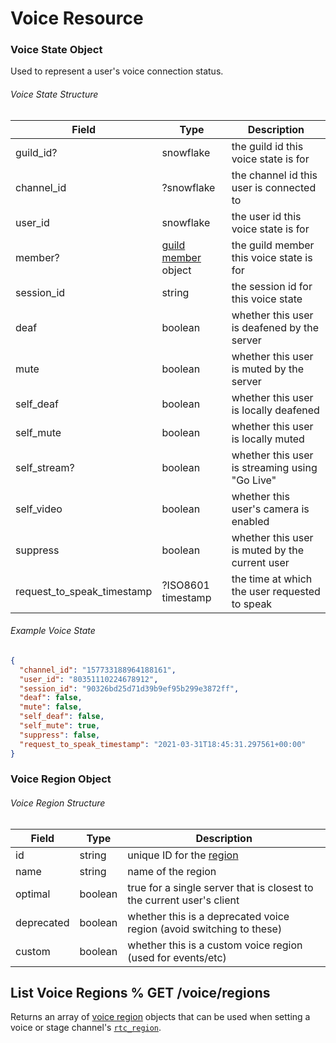 # Voice Resource

### Voice State Object

Used to represent a user's voice connection status.

###### Voice State Structure

| Field                      | Type                                                             | Description                                    |
| -------------------------- | ---------------------------------------------------------------- | ---------------------------------------------- |
| guild_id?                  | snowflake                                                        | the guild id this voice state is for           |
| channel_id                 | ?snowflake                                                       | the channel id this user is connected to       |
| user_id                    | snowflake                                                        | the user id this voice state is for            |
| member?                    | [guild member](#DOCS_RESOURCES_GUILD/guild-member-object) object | the guild member this voice state is for       |
| session_id                 | string                                                           | the session id for this voice state            |
| deaf                       | boolean                                                          | whether this user is deafened by the server    |
| mute                       | boolean                                                          | whether this user is muted by the server       |
| self_deaf                  | boolean                                                          | whether this user is locally deafened          |
| self_mute                  | boolean                                                          | whether this user is locally muted             |
| self_stream?               | boolean                                                          | whether this user is streaming using "Go Live" |
| self_video                 | boolean                                                          | whether this user's camera is enabled          |
| suppress                   | boolean                                                          | whether this user is muted by the current user |
| request_to_speak_timestamp | ?ISO8601 timestamp                                               | the time at which the user requested to speak  |

###### Example Voice State

```json
{
  "channel_id": "157733188964188161",
  "user_id": "80351110224678912",
  "session_id": "90326bd25d71d39b9ef95b299e3872ff",
  "deaf": false,
  "mute": false,
  "self_deaf": false,
  "self_mute": true,
  "suppress": false,
  "request_to_speak_timestamp": "2021-03-31T18:45:31.297561+00:00"
}
```

### Voice Region Object

###### Voice Region Structure

| Field      | Type    | Description                                                           |
| ---------- | ------- | --------------------------------------------------------------------- |
| id         | string  | unique ID for the [region](#DOCS_REFERENCE/voice-regions)             |
| name       | string  | name of the region                                                    |
| optimal    | boolean | true for a single server that is closest to the current user's client |
| deprecated | boolean | whether this is a deprecated voice region (avoid switching to these)  |
| custom     | boolean | whether this is a custom voice region (used for events/etc)           |

## List Voice Regions % GET /voice/regions

Returns an array of [voice region](#DOCS_RESOURCES_VOICE/voice-region-object) objects that can be used when setting a voice or stage channel's [`rtc_region`](#DOCS_RESOURCES_CHANNEL/channel-object-channel-structure).
